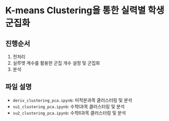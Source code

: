 # K-means Clustering을 통한 실력별 학생 군집화
## 진행순서
1. 전처리
2. 실루엣 계수를 활용한 군집 개수 설정 및 군집화
3. 분석

## 파일 설명
- `deriv_clustering_pca.ipynb`: 미적분과목 클러스터링 및 분석
- `su1_clustering_pca.ipynb`: 수학I과목 클러스터링 및 분석
- `su2_clustering_pca.ipynb`: 수학II과목 클러스터링 및 분석

